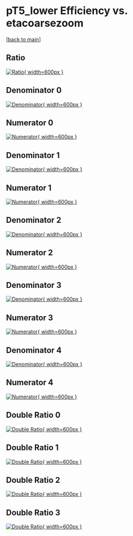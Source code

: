 # pT5_lower Efficiency vs. etacoarsezoom

[[back to main](./)]



## Ratio

[![Ratio](../mtv/var/pT5_lower_base_13_1_eff_etacoarsezoom.png){ width=600px }](../mtv/var/pT5_lower_base_13_1_eff_etacoarsezoom.pdf)

## Denominator 0

[![Denominator](../mtv/den/pT5_lower_base_13_1_eff_etacoarsezoom_den0.png){ width=600px }](../mtv/den/pT5_lower_base_13_1_eff_etacoarsezoom_den0.pdf)

## Numerator 0

[![Numerator](../mtv/num/pT5_lower_base_13_1_eff_etacoarsezoom_num0.png){ width=600px }](../mtv/num/pT5_lower_base_13_1_eff_etacoarsezoom_num0.pdf)

## Denominator 1

[![Denominator](../mtv/den/pT5_lower_base_13_1_eff_etacoarsezoom_den1.png){ width=600px }](../mtv/den/pT5_lower_base_13_1_eff_etacoarsezoom_den1.pdf)

## Numerator 1

[![Numerator](../mtv/num/pT5_lower_base_13_1_eff_etacoarsezoom_num1.png){ width=600px }](../mtv/num/pT5_lower_base_13_1_eff_etacoarsezoom_num1.pdf)

## Denominator 2

[![Denominator](../mtv/den/pT5_lower_base_13_1_eff_etacoarsezoom_den2.png){ width=600px }](../mtv/den/pT5_lower_base_13_1_eff_etacoarsezoom_den2.pdf)

## Numerator 2

[![Numerator](../mtv/num/pT5_lower_base_13_1_eff_etacoarsezoom_num2.png){ width=600px }](../mtv/num/pT5_lower_base_13_1_eff_etacoarsezoom_num2.pdf)

## Denominator 3

[![Denominator](../mtv/den/pT5_lower_base_13_1_eff_etacoarsezoom_den3.png){ width=600px }](../mtv/den/pT5_lower_base_13_1_eff_etacoarsezoom_den3.pdf)

## Numerator 3

[![Numerator](../mtv/num/pT5_lower_base_13_1_eff_etacoarsezoom_num3.png){ width=600px }](../mtv/num/pT5_lower_base_13_1_eff_etacoarsezoom_num3.pdf)

## Denominator 4

[![Denominator](../mtv/den/pT5_lower_base_13_1_eff_etacoarsezoom_den4.png){ width=600px }](../mtv/den/pT5_lower_base_13_1_eff_etacoarsezoom_den4.pdf)

## Numerator 4

[![Numerator](../mtv/num/pT5_lower_base_13_1_eff_etacoarsezoom_num4.png){ width=600px }](../mtv/num/pT5_lower_base_13_1_eff_etacoarsezoom_num4.pdf)

## Double Ratio 0

[![Double Ratio](../mtv/ratio/pT5_lower_base_13_1_eff_etacoarsezoom_ratio0.png){ width=600px }](../mtv/ratio/pT5_lower_base_13_1_eff_etacoarsezoom_ratio0.pdf)

## Double Ratio 1

[![Double Ratio](../mtv/ratio/pT5_lower_base_13_1_eff_etacoarsezoom_ratio1.png){ width=600px }](../mtv/ratio/pT5_lower_base_13_1_eff_etacoarsezoom_ratio1.pdf)

## Double Ratio 2

[![Double Ratio](../mtv/ratio/pT5_lower_base_13_1_eff_etacoarsezoom_ratio2.png){ width=600px }](../mtv/ratio/pT5_lower_base_13_1_eff_etacoarsezoom_ratio2.pdf)

## Double Ratio 3

[![Double Ratio](../mtv/ratio/pT5_lower_base_13_1_eff_etacoarsezoom_ratio3.png){ width=600px }](../mtv/ratio/pT5_lower_base_13_1_eff_etacoarsezoom_ratio3.pdf)

